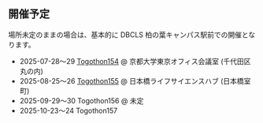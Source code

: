 ## 開催予定

場所未定のままの場合は、基本的に DBCLS 柏の葉キャンパス駅前での開催となります。

* 2025-07-28〜29 [Togothon154](https://github.com/dbcls/Togothon/wiki/Togothon154) @ 京都大学東京オフィス会議室 (千代田区丸の内)
* 2025-08-25〜26 [Togothon155](https://github.com/dbcls/Togothon/wiki/Togothon155) @ 日本橋ライフサイエンスハブ (日本橋室町)
* 2025-09-29〜30 Togothon156 @ 未定
* 2025-10-23〜24 Togothon157

